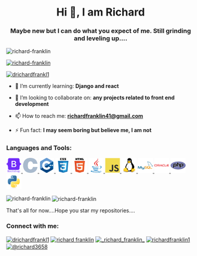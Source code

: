 <h1 align="center">Hi 👋, I am Richard</h1>
<h3 align="center">Maybe new but I can do what you expect of me. Still grinding and leveling up....</h3>

<p align="left"> <img src="https://komarev.com/ghpvc/?username=richard-franklin&label=Profile%20views&color=0e75b6&style=flat" alt="richard-franklin" /> </p>

<p align="left"> <a href="https://github.com/ryo-ma/github-profile-trophy"><img src="https://github-profile-trophy.vercel.app/?username=richard-franklin" alt="richard-franklin" /></a> </p>

<p align="left"> <a href="https://twitter.com/drichardfrankl1" target="blank"><img src="https://img.shields.io/twitter/follow/drichardfrankl1?logo=twitter&style=for-the-badge" alt="drichardfrankl1" /></a> </p>

- 🌱 I’m currently learning: **Django and react**

- 👯 I’m looking to collaborate on: **any projects related to front end development**

- 📫 How to reach me: **richardfranklin41@gmail.com**

- ⚡ Fun fact: **I may seem boring but believe me, I am not**


<h3 align="left">Languages and Tools:</h3>
<p align="left"> <a href="https://getbootstrap.com" target="_blank"> <img src="https://raw.githubusercontent.com/devicons/devicon/master/icons/bootstrap/bootstrap-plain-wordmark.svg" alt="bootstrap" width="40" height="40"/> </a> <a href="https://www.cprogramming.com/" target="_blank"> <img src="https://raw.githubusercontent.com/devicons/devicon/master/icons/c/c-original.svg" alt="c" width="40" height="40"/> </a> <a href="https://www.w3schools.com/cpp/" target="_blank"> <img src="https://raw.githubusercontent.com/devicons/devicon/master/icons/cplusplus/cplusplus-original.svg" alt="cplusplus" width="40" height="40"/> </a> <a href="https://www.w3schools.com/css/" target="_blank"> <img src="https://raw.githubusercontent.com/devicons/devicon/master/icons/css3/css3-original-wordmark.svg" alt="css3" width="40" height="40"/> </a> <a href="https://www.w3.org/html/" target="_blank"> <img src="https://raw.githubusercontent.com/devicons/devicon/master/icons/html5/html5-original-wordmark.svg" alt="html5" width="40" height="40"/> </a> <a href="https://www.java.com" target="_blank"> <img src="https://raw.githubusercontent.com/devicons/devicon/master/icons/java/java-original.svg" alt="java" width="40" height="40"/> </a> <a href="https://developer.mozilla.org/en-US/docs/Web/JavaScript" target="_blank"> <img src="https://raw.githubusercontent.com/devicons/devicon/master/icons/javascript/javascript-original.svg" alt="javascript" width="40" height="40"/> </a> <a href="https://www.linux.org/" target="_blank"> <img src="https://raw.githubusercontent.com/devicons/devicon/master/icons/linux/linux-original.svg" alt="linux" width="40" height="40"/> </a> <a href="https://www.mysql.com/" target="_blank"> <img src="https://raw.githubusercontent.com/devicons/devicon/master/icons/mysql/mysql-original-wordmark.svg" alt="mysql" width="40" height="40"/> </a> <a href="https://www.oracle.com/" target="_blank"> <img src="https://raw.githubusercontent.com/devicons/devicon/master/icons/oracle/oracle-original.svg" alt="oracle" width="40" height="40"/> </a> <a href="https://www.php.net" target="_blank"> <img src="https://raw.githubusercontent.com/devicons/devicon/master/icons/php/php-original.svg" alt="php" width="40" height="40"/> </a> <a href="https://www.python.org" target="_blank"> <img src="https://raw.githubusercontent.com/devicons/devicon/master/icons/python/python-original.svg" alt="python" width="40" height="40"/> </a> </p>

<p><img align="left" src="https://github-readme-stats.vercel.app/api/top-langs?username=richard-franklin&show_icons=true&locale=en&layout=compact" alt="richard-franklin" /></p>

<p>&nbsp;<img align="center" src="https://github-readme-stats.vercel.app/api?username=richard-franklin&show_icons=true&locale=en" alt="richard-franklin" style"width:150px"/></p>


That's all for now....Hope you star my repositories....

<h3 align="left">Connect with me:</h3>
<p align="left">
<a href="https://twitter.com/DRichardFrankl1" target="blank"><img align="center" src="https://cdn.jsdelivr.net/npm/simple-icons@3.0.1/icons/twitter.svg" alt="drichardfrankl1" height="30" width="40" /></a>
<a href="https://fb.com/richard.franklin.125760" target="blank"><img align="center" src="https://cdn.jsdelivr.net/npm/simple-icons@3.0.1/icons/facebook.svg" alt="richard franklin" height="30" width="40" /></a>
<a href="https://instagram.com/_richard_franklin_" target="blank"><img align="center" src="https://cdn.jsdelivr.net/npm/simple-icons@3.0.1/icons/instagram.svg" alt="_richard_franklin_" height="30" width="40" /></a>
<a href="https://www.hackerrank.com/richardfranklin1" target="blank"><img align="center" src="https://cdn.jsdelivr.net/npm/simple-icons@3.0.1/icons/hackerrank.svg" alt="richardfranklin1" height="30" width="40" /></a>
<a href="https://www.hackerearth.com/@richard3658" target="blank"><img align="center" src="https://cdn.jsdelivr.net/npm/simple-icons@3.0.1/icons/hackerearth.svg" alt="@richard3658" height="30" width="40" /></a>
</p>
